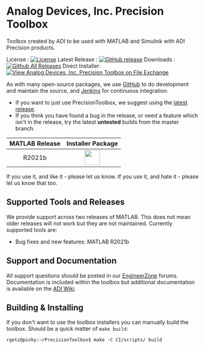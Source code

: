 # Analog Devices, Inc. Precision Toolbox

Toolbox created by ADI to be used with MATLAB and Simulink with ADI Precision products.

License : [![License](https://img.shields.io/badge/license-LGPL2-blue.svg)](https://github.com/analogdevicesinc/PrecisionToolbox/blob/master/LICENSE)
Latest Release : [![GitHub release](https://img.shields.io/github/release/analogdevicesinc/PrecisionToolbox.svg)](https://github.com/analogdevicesinc/PrecisionToolbox/releases/latest)
Downloads :  [![Github All Releases](https://img.shields.io/github/downloads/analogdevicesinc/PrecisionToolbox/total.svg)](https://github.com/analogdevicesinc/PrecisionToolbox/releases/latest) Direct Installer: [![View Analog Devices, Inc. Precision Toolbox on File Exchange](https://www.mathworks.com/matlabcentral/images/matlab-file-exchange.svg)](https://www.mathworks.com/matlabcentral/fileexchange/125890-analog-devices-inc-precision-toolbox)

As with many open-source packages, we use [GitHub](https://github.com/analogdevicesinc/PrecisionToolbox) to do development and maintain the source, and [Jenkins](https://jenkins.com/) for continuous integration.
  - If you want to just use PrecisionToolbox, we suggest using the [latest release](https://github.com/analogdevicesinc/PrecisionToolbox/releases/latest).
  - If you think you have found a bug in the release, or need a feature which isn't in the release, try the latest **untested** builds from the master branch.

| MATLAB Release |  Installer Package  |
|:--------------:|:-------------------:|
| R2021b         | <a href="https://swdownloads.analog.com/cse/toolboxes/precision/dev/AnalogDevicesPrecisionToolbox_v21.2.1.mltbx"><img src="https://upload.wikimedia.org/wikipedia/commons/2/21/Matlab_Logo.png" data-canonical-src="https://upload.wikimedia.org/wikipedia/commons/2/21/Matlab_Logo.png" height="40" /></a>|

If you use it, and like it - please let us know. If you use it, and hate it - please let us know that too.

## Supported Tools and Releases

We provide support across two releases of MATLAB. This does not mean older releases will not work but they are not maintained. Currently supported tools are:
- Bug fixes and new features: MATLAB R2021b

## Support and Documentation

All support questions should be posted in our [EngineerZone](https://ez.analog.com/data_converters/precision_adcs) forums. Documentation is included within the toolbox but additional documentation is available on the [ADI Wiki](https://wiki.analog.com/resources/tools-software).

## Building & Installing

If you don't want to use the toolbox installers you can manually build the toolbox. Should be a quick matter of `make build`:

```
rgetz@pinky:~/PrecisionToolbox$ make -C CI/scripts/ build 
```

